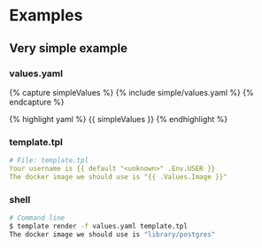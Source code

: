 
# Examples

## Very simple example

### values.yaml

{% capture simpleValues %}
  {% include simple/values.yaml %}
{% endcapture %}

{% highlight yaml %}
{{ simpleValues }}
{% endhighlight %}

### template.tpl
```yaml
# File: template.tpl
Your username is {{ default "<unknown>" .Env.USER }}
The docker image we should use is "{{ .Values.Image }}"
```

### shell

```sh
# Command line
$ template render -f values.yaml template.tpl
The docker image we should use is "library/postgres"
```

